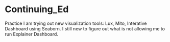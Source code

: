 # Continuing_Ed
Practice
I am trying out new visualization tools: Lux, Mito, Interative Dashboard using Seaborn. I still new to figure out what is not allowing me to run Explainer Dashboard.
